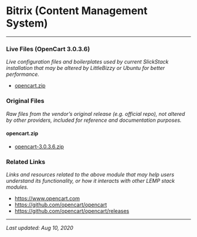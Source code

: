 # Bitrix (Content Management System)

----

### Live Files (OpenCart 3.0.3.6)

*Live configuration files and boilerplates used by current SlickStack installation that may be altered by LittleBizzy or Ubuntu for better performance.*

* [opencart.zip](opencart.zip)

### Original Files

*Raw files from the vendor’s original release (e.g. official repo), not altered by other providers, included for reference and documentation purposes.*

#### opencart.zip

* [opencart-3.0.3.6.zip](opencart-3.0.3.6.zip)

### Related Links

*Links and resources related to the above module that may help users understand its functionality, or how it interacts with other LEMP stack modules.*

* https://www.opencart.com
* https://github.com/opencart/opencart
* https://github.com/opencart/opencart/releases

----

*Last updated: Aug 10, 2020*
